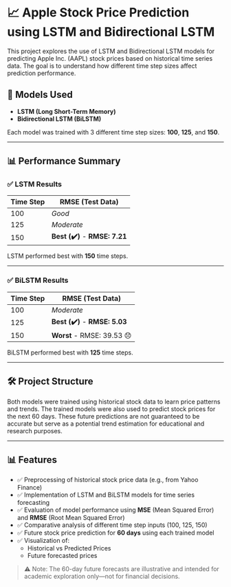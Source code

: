 # 📈 Apple Stock Price Prediction using LSTM and Bidirectional LSTM

This project explores the use of LSTM and Bidirectional LSTM models for predicting Apple Inc. (AAPL) stock prices based on historical time series data. The goal is to understand how different time step sizes affect prediction performance.

## 🧠 Models Used

- **LSTM (Long Short-Term Memory)**
- **Bidirectional LSTM (BiLSTM)**

Each model was trained with 3 different time step sizes: **100**, **125**, and **150**.

---

## 📊 Performance Summary

### ✅ LSTM Results
| Time Step | RMSE (Test Data) |
|-----------|------------------|
| 100       | *Good*      |
| 125       | *Moderate*          |
| 150       | **Best (✔️)** - **RMSE: 7.21**

LSTM performed best with **150** time steps.

---

### ✅ BiLSTM Results
| Time Step | RMSE (Test Data) |
|-----------|------------------|
| 100       | *Moderate*       |
| 125       | **Best (✔️)** - **RMSE: 5.03** |
| 150       | **Worst** - RMSE: 39.53 😞

BiLSTM performed best with **125** time steps.

---

## 🛠️ Project Structure
Both models were trained using historical stock data to learn price patterns and trends. The trained models were also used to predict stock prices for the next 60 days. These future predictions are not guaranteed to be accurate but serve as a potential trend estimation for educational and research purposes.

---

## 📊 Features

- ✅ Preprocessing of historical stock price data (e.g., from Yahoo Finance)
- ✅ Implementation of LSTM and BiLSTM models for time series forecasting
- ✅ Evaluation of model performance using **MSE** (Mean Squared Error) and **RMSE** (Root Mean Squared Error)
- ✅ Comparative analysis of different time step inputs (100, 125, 150)
- ✅ Future stock price prediction for **60 days** using each trained model
- ✅ Visualization of:
  - Historical vs Predicted Prices
  - Future forecasted prices

> ⚠️ Note: The 60-day future forecasts are illustrative and intended for academic exploration only—not for financial decisions.



